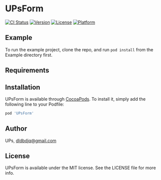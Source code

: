 # UPsForm

[![CI Status](https://img.shields.io/travis/UPs/UPsForm.svg?style=flat)](https://travis-ci.org/UPs/UPsForm)
[![Version](https://img.shields.io/cocoapods/v/UPsForm.svg?style=flat)](https://cocoapods.org/pods/UPsForm)
[![License](https://img.shields.io/cocoapods/l/UPsForm.svg?style=flat)](https://cocoapods.org/pods/UPsForm)
[![Platform](https://img.shields.io/cocoapods/p/UPsForm.svg?style=flat)](https://cocoapods.org/pods/UPsForm)

## Example

To run the example project, clone the repo, and run `pod install` from the Example directory first.

## Requirements

## Installation

UPsForm is available through [CocoaPods](https://cocoapods.org). To install
it, simply add the following line to your Podfile:

```ruby
pod 'UPsForm'
```

## Author

UPs, dldbdjq@gmail.com

## License

UPsForm is available under the MIT license. See the LICENSE file for more info.
